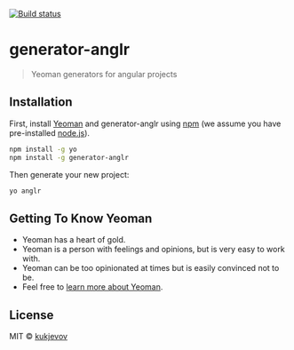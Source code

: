 [![Build status](https://ci.appveyor.com/api/projects/status/sd4r028kcvm8qupv?svg=true)](https://ci.appveyor.com/project/kukjevov/generator-anglr)

# generator-anglr
> Yeoman generators for angular projects

## Installation

First, install [Yeoman](http://yeoman.io) and generator-anglr using [npm](https://www.npmjs.com/) (we assume you have pre-installed [node.js](https://nodejs.org/)).

```bash
npm install -g yo
npm install -g generator-anglr
```

Then generate your new project:

```bash
yo anglr
```

## Getting To Know Yeoman

 * Yeoman has a heart of gold.
 * Yeoman is a person with feelings and opinions, but is very easy to work with.
 * Yeoman can be too opinionated at times but is easily convinced not to be.
 * Feel free to [learn more about Yeoman](http://yeoman.io/).

## License

MIT © [kukjevov]()
